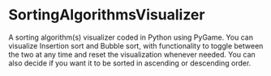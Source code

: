 # SortingAlgorithmsVisualizer
A sorting algorithm(s) visualizer coded in Python using PyGame. You can visualize Insertion sort and Bubble sort, with functionality to toggle between the two at any time and reset the visualization whenever needed. You can also decide if you want it to be sorted in ascending or descending order.
